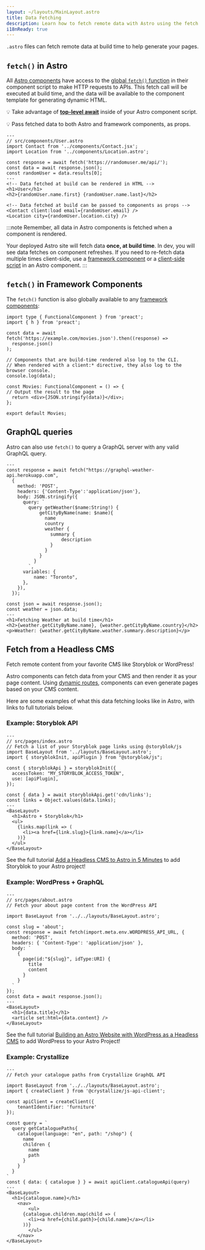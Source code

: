 ```yaml
---
layout: ~/layouts/MainLayout.astro
title: Data Fetching
description: Learn how to fetch remote data with Astro using the fetch API.
i18nReady: true
---
```


`.astro` files can fetch remote data at build time to help generate your pages.

## `fetch()` in Astro

All [Astro components](/en/core-concepts/astro-components/) have access to the [global `fetch()` function](https://developer.mozilla.org/en-US/docs/Web/API/fetch) in their component script to make HTTP requests to APIs. This fetch call will be executed at build time, and the data will be available to the component template for generating dynamic HTML.

💡 Take advantage of [**top-level await**](https://developer.mozilla.org/en-US/docs/Web/JavaScript/Reference/Operators/await#top_level_await) inside of your Astro component script.

💡 Pass fetched data to both Astro and framework components, as props.

```astro /await fetch\\(.*?\\)/
---
// src/components/User.astro
import Contact from '../components/Contact.jsx';
import Location from '../components/Location.astro';

const response = await fetch('https://randomuser.me/api/');
const data = await response.json();
const randomUser = data.results[0];
---
<!-- Data fetched at build can be rendered in HTML -->
<h1>User</h1>
<h2>{randomUser.name.first} {randomUser.name.last}</h2>

<!-- Data fetched at build can be passed to components as props -->
<Contact client:load email={randomUser.email} />
<Location city={randomUser.location.city} />
```

:::note
Remember, all data in Astro components is fetched when a component is rendered.

Your deployed Astro site will fetch data **once, at build time**. In dev, you will see data fetches on component refreshes. If you need to re-fetch data multiple times client-side, use a [framework component](/en/core-concepts/framework-components/) or a [client-side script](/en/core-concepts/astro-components/#client-side-scripts) in an Astro component.
:::


## `fetch()` in Framework Components

The `fetch()` function is also globally available to any [framework components](/en/core-concepts/framework-components/):

```tsx title="src/components/Movies.tsx" /await fetch\\(.*?\\)/
import type { FunctionalComponent } from 'preact';
import { h } from 'preact';

const data = await fetch('https://example.com/movies.json').then((response) =>
  response.json()
);

// Components that are build-time rendered also log to the CLI.
// When rendered with a client:* directive, they also log to the browser console.
console.log(data);

const Movies: FunctionalComponent = () => {
// Output the result to the page
  return <div>{JSON.stringify(data)}</div>;
};

export default Movies;
```


## GraphQL queries

Astro can also use `fetch()` to query a GraphQL server with any valid GraphQL query.

```astro title="src/components/Weather.astro" "await fetch"
---
const response = await fetch("https://graphql-weather-api.herokuapp.com",
  {
    method: 'POST',
    headers: {'Content-Type':'application/json'},
    body: JSON.stringify({
      query: `
        query getWeather($name:String!) {
            getCityByName(name: $name){
              name
              country
              weather {
                summary {
                    description
                }
              }
            }
          }
        `,
      variables: {
          name: "Toronto",
      },
    }),
  });

const json = await response.json();
const weather = json.data;
---
<h1>Fetching Weather at build time</h1>
<h2>{weather.getCityByName.name}, {weather.getCityByName.country}</h2>
<p>Weather: {weather.getCityByName.weather.summary.description}</p>
```

## Fetch from a Headless CMS

Fetch remote content from your favorite CMS like Storyblok or WordPress!

Astro components can fetch data from your CMS and then render it as your page content. Using [dynamic routes](/en/core-concepts/routing/#dynamic-routes), components can even generate pages based on your CMS content.

Here are some examples of what this data fetching looks like in Astro, with links to full tutorials below.

### Example: Storyblok API

```astro
---
// src/pages/index.astro
// Fetch a list of your Storyblok page links using @storyblok/js
import BaseLayout from '../layouts/BaseLayout.astro';
import { storyblokInit, apiPlugin } from "@storyblok/js";

const { storyblokApi } = storyblokInit({
  accessToken: "MY_STORYBLOK_ACCESS_TOKEN",
  use: [apiPlugin],
});

const { data } = await storyblokApi.get('cdn/links');
const links = Object.values(data.links);
---
<BaseLayout>
  <h1>Astro + Storyblok</h1>
  <ul>
    {links.map(link => (
      <li><a href={link.slug}>{link.name}</a></li>
    ))}
  </ul>
</BaseLayout>
```
See the full tutorial [Add a Headless CMS to Astro in 5 Minutes](https://www.storyblok.com/tp/add-a-headless-cms-to-astro-in-5-minutes) to add Storyblok to your Astro project!

### Example: WordPress + GraphQL

```astro
---
// src/pages/about.astro
// Fetch your about page content from the WordPress API

import BaseLayout from '../../layouts/BaseLayout.astro';

const slug = 'about';
const response = await fetch(import.meta.env.WORDPRESS_API_URL, {
  method: 'POST',
  headers: { 'Content-Type': 'application/json' },
  body: `
    {
      page(id:"${slug}", idType:URI) {
        title 
        content 
      }
    }
  `
});
const data = await response.json();
---
<BaseLayout>
  <h1>{data.title}</h1>
  <article set:html={data.content} />
</BaseLayout>
```

See the full tutorial [Building an Astro Website with WordPress as a Headless CMS](https://blog.openreplay.com/building-an-astro-website-with-wordpress-as-a-headless-cms) to add WordPress to your Astro Project! 

### Example: Crystallize

```astro title="src/pages/index.astro"
---
// Fetch your catalogue paths from Crystallize GraphQL API

import BaseLayout from '../../layouts/BaseLayout.astro';
import { createClient } from '@crystallize/js-api-client';

const apiClient = createClient({
    tenantIdentifier: 'furniture'
});

const query = `
  query getCataloguePaths{
    catalogue(language: "en", path: "/shop") {
      name
      children {
        name
        path
      }
    }
  }
`
const { data: { catalogue } } = await apiClient.catalogueApi(query)
---
<BaseLayout>
  <h1>{catalogue.name}</h1>
	<nav>
		<ul>
      {catalogue.children.map(child => (
        <li><a href={child.path}>{child.name}</a></li>
      ))}
		</ul>
	</nav>
</BaseLayout>
```
